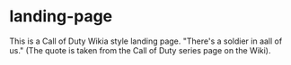 # landing-page
This is a Call of Duty Wikia style landing page. "There's a soldier in aall of us." (The quote is taken from the Call of Duty series page on the Wiki).
